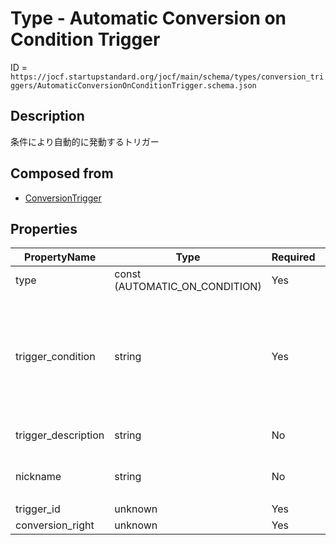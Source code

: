 # Type - Automatic Conversion on Condition Trigger

ID = `https://jocf.startupstandard.org/jocf/main/schema/types/conversion_triggers/AutomaticConversionOnConditionTrigger.schema.json`

## Description
条件により自動的に発動するトリガー

## Composed from
- [ConversionTrigger](../../../primitives/types/conversion_triggers/ConversionTrigger.md)

## Properties

| PropertyName | Type | Required | Description |
|-------------|------|----------|-------------|
| type | const (AUTOMATIC_ON_CONDITION) | Yes |  |
| trigger_condition | string | Yes | 変換が行われるためにどの条件が満たされなければならないかを説明する法的な文言 |
| trigger_description | string | No | トリガーの説明 |
| nickname | string | No | トリガーのニックネーム |
| trigger_id | unknown | Yes |  |
| conversion_right | unknown | Yes |  |